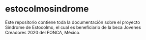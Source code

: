 # estocolmosindrome
Este repositorio contiene toda la documentación sobre el proyecto Sindrome de Estocolmo, el cual es beneficiario de la beca Jovenes Creadores 2020 del FONCA, México.
